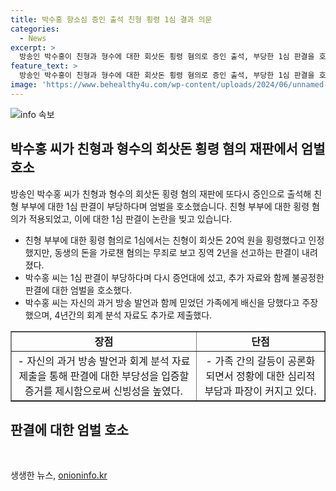 ```yaml
---
title: 박수홍 항소심 증인 출석 친형 횡령 1심 결과 의문
categories:
  - News
excerpt: >
  방송인 박수홍이 친형과 형수에 대한 회삿돈 횡령 혐의로 증인 출석, 부당한 1심 판결을 호소했다. 친형은 20억 원을 횡령한 혐의로 징역 2년, 형수는 무죄 판결을 받았지만, 부동산 구매 등 추가 증거를 제출하여 항소 중임. 박수홍은 가족에 대한 배신을 주장하며 법정에서 울먹였으며, 부동산 구매는 횡령 없이 불가능했다고 주장했다. 【홍지호 기자】
feature_text: >
  방송인 박수홍이 친형과 형수에 대한 회삿돈 횡령 혐의로 증인 출석, 부당한 1심 판결을 호소했다. 친형은 20억 원을 횡령한 혐의로 징역 2년, 형수는 무죄 판결을 받았지만, 부동산 구매 등 추가 증거를 제출하여 항소 중임. 박수홍은 가족에 대한 배신을 주장하며 법정에서 울먹였으며, 부동산 구매는 횡령 없이 불가능했다고 주장했다. 【홍지호 기자】
image: 'https://www.behealthy4u.com/wp-content/uploads/2024/06/unnamed-file.png'
---
```


<p><img src="https://www.behealthy4u.com/wp-content/uploads/2024/06/unnamed-file.png" alt="info 속보" /></p>

<h2 data-ke-size="size26">박수홍 씨가 친형과 형수의 회삿돈 횡령 혐의 재판에서 엄벌 호소</h2>

<p data-ke-size="size16">방송인 박수홍 씨가 친형과 형수의 회삿돈 횡령 혐의 재판에 또다시 증인으로 출석해 친형 부부에 대한 1심 판결이 부당하다며 엄벌을 호소했습니다. 친형 부부에 대한 횡령 혐의가 적용되었고, 이에 대한 1심 판결이 논란을 빚고 있습니다.</p>

<ul>
  <li>친형 부부에 대한 횡령 혐의로 1심에서는 친형이 회삿돈 20억 원을 횡령했다고 인정했지만, 동생의 돈을 가로챈 혐의는 무죄로 보고 징역 2년을 선고하는 판결이 내려졌다.</li>
  <li>박수홍 씨는 1심 판결이 부당하다며 다시 증언대에 섰고, 추가 자료와 함께 불공정한 판결에 대한 엄벌을 호소했다.</li>
  <li>박수홍 씨는 자신의 과거 방송 발언과 함께 믿었던 가족에게 배신을 당했다고 주장했으며, 4년간의 회계 분석 자료도 추가로 제출했다.</li>
</ul>

<table style="width: 100%;" border="1">
<tbody>
<tr>
<td style="text-align: center; height: 17px;"><b>장점</b></td>
<td style="text-align: center; height: 17px;"><b>단점</b></td>
</tr>
<tr>
<td style="text-align: center;">- 자신의 과거 방송 발언과 회계 분석 자료 제출을 통해 판결에 대한 부당성을 입증할 증거를 제시함으로써 신빙성을 높였다.</td>
<td style="text-align: center;">- 가족 간의 갈등이 공론화되면서 정황에 대한 심리적 부담과 파장이 커지고 있다.</td>
</tr>
</tbody>
</table>

<h2 data-ke-size="size26">판결에 대한 엄벌 호소</h2>

<p data-ke-size="size16">&nbsp;</p>
생생한 뉴스, <a href="https://onioninfo.kr" rel="dofollow">onioninfo.kr</a>


